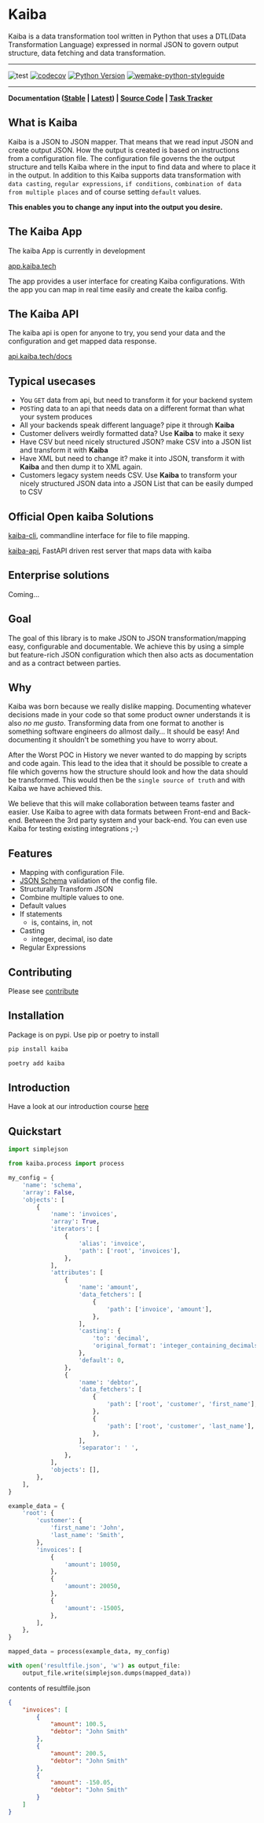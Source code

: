 # Kaiba

Kaiba is a data transformation tool written in Python that uses a DTL(Data Transformation Language) expressed in normal JSON to govern output structure, data fetching and data transformation.
___
![test](https://github.com/kaiba-tech/kaiba/workflows/test/badge.svg)
[![codecov](https://codecov.io/gh/kaiba-tech/kaiba/branch/master/graph/badge.svg)](https://codecov.io/gh/kaiba-tech/kaiba)
[![Python Version](https://img.shields.io/pypi/pyversions/kaiba.svg)](https://pypi.org/project/kaiba/)
[![wemake-python-styleguide](https://img.shields.io/badge/style-wemake-000000.svg)](https://github.com/wemake-services/wemake-python-styleguide)
___

**Documentation
([Stable](https://kaiba.readthedocs.io/) |
[Latest](https://kaiba.readthedocs.io/en/latest/)) |
[Source Code](https://github.com/kaiba-tech/kaiba) |
[Task Tracker](https://github.com/kaiba-tech/kaiba/issues)**

## What is Kaiba

Kaiba is a JSON to JSON mapper. That means that we read input JSON and create output JSON. How the output is created is based on instructions from a configuration file. The configuration file governs the the output structure and tells Kaiba where in the input to find data and where to place it in the output. In addition to this Kaiba supports data transformation with `data casting`, `regular expressions`, `if conditions`, `combination of data from multiple places` and of course setting `default` values.

__This enables you to change any input into the output you desire.__

## The Kaiba App

The kaiba App is currently in development

[app.kaiba.tech](https://app.kaiba.tech)

The app provides a user interface for creating Kaiba configurations. With the app you can map in real time easily and create the kaiba config.

## The Kaiba API

The kaiba api is open for anyone to try, you send your data and the configuration and get mapped data response.

[api.kaiba.tech/docs](https://api.kaiba.tech/docs)

## Typical usecases

* You `GET` data from api, but need to transform it for your backend system
* `POST`ing data to an api that needs data on a different format than what your system produces
* All your backends speak different language? pipe it through __Kaiba__
* Customer delivers weirdly formatted data? Use __Kaiba__ to make it sexy
* Have CSV but need nicely structured JSON? make CSV into a JSON list and transform it with __Kaiba__
* Have XML but need to change it? make it into JSON, transform it with __Kaiba__ and then dump it to XML again.
* Customers legacy system needs CSV. Use __Kaiba__ to transform your nicely structured JSON data into a JSON List that can be easily dumped to CSV

## Official Open kaiba Solutions

[kaiba-cli](https://github.com/kaiba-tech/kaiba-cli), commandline interface for file to file mapping.

[kaiba-api](https://github.com/kaiba-tech/kaiba-api), FastAPI driven rest server that maps data with kaiba

## Enterprise solutions

Coming...

## Goal

The goal of this library is to make JSON to JSON transformation/mapping easy, configurable and documentable. We achieve this by using a simple but feature-rich JSON configuration which then also acts as documentation and as a contract between parties.

## Why

Kaiba was born because we really dislike mapping. Documenting whatever decisions made in your code so that some product owner understands it is also _no me gusto_. Transforming data from one format to another is something software engineers do allmost daily... It should be easy! And documenting it shouldn't be something you have to worry about.

After the Worst POC in History we never wanted to do mapping by scripts and code again. This lead to the idea that it should be possible to create a file which governs how the structure should look and how the data should be transformed. This would then be the `single source of truth` and with Kaiba we have achieved this.

We believe that this will make collaboration between teams faster and easier. Use Kaiba to agree with data formats between Front-end and Back-end. Between the 3rd party system and your back-end. You can even use Kaiba for testing existing integrations ;-)

## Features

* Mapping with configuration File.
* [JSON Schema](https://json-schema.org/) validation of the config file.
* Structurally Transform JSON
* Combine multiple values to one.
* Default values
* If statements
    * is, contains, in, not
* Casting
    * integer, decimal, iso date
* Regular Expressions

## Contributing
Please see [contribute](https://kaiba.readthedocs.io/en/stable/contributing)

## Installation

Package is on pypi. Use pip or poetry to install

```sh
pip install kaiba
```
```sh
poetry add kaiba
```

## Introduction

Have a look at our introduction course [here](https://kaiba.readthedocs.io/en/stable/introduction)

## Quickstart
```python
import simplejson

from kaiba.process import process

my_config = {
    'name': 'schema',
    'array': False,
    'objects': [
        {
            'name': 'invoices',
            'array': True,
            'iterators': [
                {
                    'alias': 'invoice',
                    'path': ['root', 'invoices'],
                },
            ],
            'attributes': [
                {
                    'name': 'amount',
                    'data_fetchers': [
                        {
                            'path': ['invoice', 'amount'],
                        },
                    ],
                    'casting': {
                        'to': 'decimal',
                        'original_format': 'integer_containing_decimals',
                    },
                    'default': 0,
                },
                {
                    'name': 'debtor',
                    'data_fetchers': [
                        {
                            'path': ['root', 'customer', 'first_name'],
                        },
                        {
                            'path': ['root', 'customer', 'last_name'],
                        },
                    ],
                    'separator': ' ',
                },
            ],
            'objects': [],
        },
    ],
}

example_data = {
    'root': {
        'customer': {
            'first_name': 'John',
            'last_name': 'Smith',
        },
        'invoices': [
            {
                'amount': 10050,
            },
            {
                'amount': 20050,
            },
            {
                'amount': -15005,
            },
        ],
    },
}

mapped_data = process(example_data, my_config)

with open('resultfile.json', 'w') as output_file:
    output_file.write(simplejson.dumps(mapped_data))

```

contents of resultfile.json
```json
{
    "invoices": [
        {
            "amount": 100.5,
            "debtor": "John Smith"
        },
        {
            "amount": 200.5,
            "debtor": "John Smith"
        },
        {
            "amount": -150.05,
            "debtor": "John Smith"
        }
    ]
}
```
